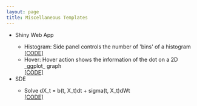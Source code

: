 ```yaml
---
layout: page
title: Miscellaneous Templates
---
```

<div class="media">
    <div class="media-body">
       <p class="media-heading">
          <p>
          <ul>
        <li>Shiny Web App</li>
        <ul>
          <li>Histogram: Side panel controls the number of 'bins' of a histogram</li><a href="https://github.com/WenqiAngieWu/Miscellaneous-Templates/tree/master/histogram">[CODE]</a> 
          <li>Hover: Hover action shows the information of the dot on a 2D _ggplot_ graph</li><a href="https://github.com/WenqiAngieWu/Miscellaneous-Templates/tree/master/hover">[CODE]</a> 
        </ul>
        <li>SDE</li>
        <ul>
          <li>Solve dX_t = b(t, X_t)dt + sigma(t, X_t)dWt</li><a href="https://github.com/WenqiAngieWu/Miscellaneous-Templates/tree/master/SDE">[CODE]</a>           
        </ul>
      </ul>
       </p>
       </p>
    </div>
</div>














